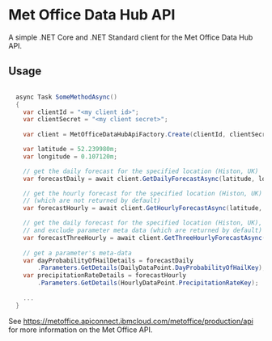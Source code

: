 # Met Office Data Hub API
A simple .NET Core and .NET Standard client for the Met Office Data Hub API.

## Usage
```C#

  async Task SomeMethodAsync()
  {
  	var clientId = "<my client id>";
	var clientSecret = "<my client secret>";
	
  	var client = MetOfficeDataHubApiFactory.Create(clientId, clientSecret);

	var latitude = 52.239980m;
	var longitude = 0.107120m;

	// get the daily forecast for the specified location (Histon, UK)
	var forecastDaily = await client.GetDailyForecastAsync(latitude, longitude);

	// get the hourly forecast for the specified location (Histon, UK) and retrieve location details 
	// (which are not returned by default)
	var forecastHourly = await client.GetHourlyForecastAsync(latitude, longitude, true);

	// get the daily forecast for the specified location (Histon, UK), retrieve location details 
	// and exclude parameter meta data (which are returned by default)
	var forecastThreeHourly = await client.GetThreeHourlyForecastAsync(latitude, longitude, true, false);
	
	// get a parameter's meta-data
	var dayProbabilityOfHailDetails = forecastDaily
		.Parameters.GetDetails(DailyDataPoint.DayProbabilityOfHailKey);
	var precipitationRateDetails = forecastHourly
		.Parameters.GetDetails(HourlyDataPoint.PrecipitationRateKey);
	
	...
  }
```

See https://metoffice.apiconnect.ibmcloud.com/metoffice/production/api for more information on the Met Office API.

